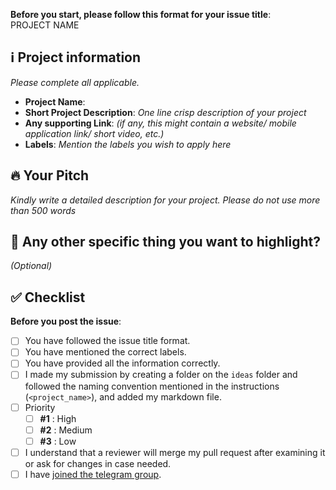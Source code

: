 **Before you start, please follow this format for your issue title**:  
PROJECT NAME

## ℹ️ Project information
_Please complete all applicable._

- **Project Name**:
- **Short Project Description**: _One line crisp description of your project_
- **Any supporting Link**: _(if any, this might contain a website/ mobile application link/ short video, etc.)_
- **Labels**: _Mention the labels you wish to apply here_

## 🔥 Your Pitch
_Kindly write a detailed description for your project. Please do not use more than 500 words_


## 🔦 Any other specific thing you want to highlight?
_(Optional)_

## ✅ Checklist

**Before you post the issue**:
- [ ] You have followed the issue title format.
- [ ] You have mentioned the correct labels.
- [ ] You have provided all the information correctly.
- [ ] I made my submission by creating a folder on the `ideas` folder and followed the naming convention mentioned in the instructions (`<project_name>`), and added my markdown file.
- [ ] Priority
  - [ ] **#1** : High
  - [ ] **#2** : Medium
  - [ ] **#3** : Low
- [ ] I understand that a reviewer will merge my pull request after examining it or ask for changes in case needed.
- [ ] I have [joined the telegram group](https://t.me/zubi_io).
